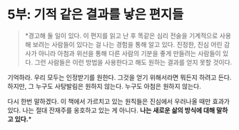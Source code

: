 # 5부: 기적 같은 결과를 낳은 편지들

> *경고해 둘 일이 있다. 이 편지를 읽고 난 후 똑같은 심리 전술을 기계적으로 사용해 보려는 사람들이 있다는 걸 나는 경험을 통해 알고 있다. 진정한, 진심 어린 감사가 아니라 아첨과 위선을 통해 다른 사람의 기분을 좋게 만들려는 사람들이 있다. 그런 사람들은 이런 방법을 사용한다고 해도 원하는 결과를 얻지 못할 것이다.

기억하라. 우리 모두는 인정받기를 원한다. 그것을 얻기 위해서라면 뭐든지 하려고 든다. 하지만, 그 누구도 사탕발림은 원하지 않는다. 누구도 아첨은 원하지 않는다.

다시 한번 말하겠다. 이 책에서 가르치고 있는 원칙들은 진심에서 우러나올 때만 효과가 있다. 나는 절대 잔재주를 옹호하고 있는 게 아니다. **나는 새로운 삶의 방식에 대해 말하고 있다.***
>